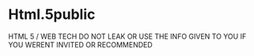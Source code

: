 # Html.5public
HTML 5 / WEB TECH 
DO NOT LEAK OR USE THE INFO GIVEN TO YOU IF YOU WERENT INVITED OR RECOMMENDED
